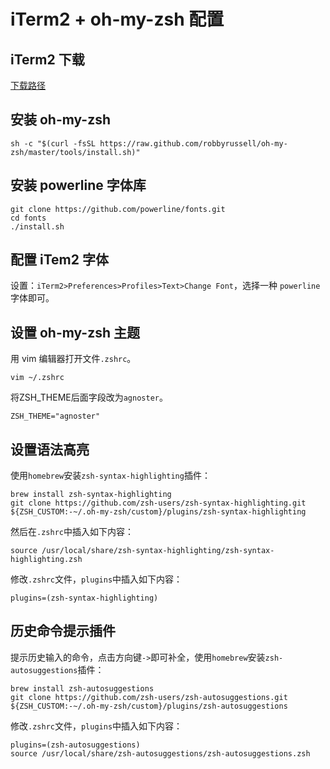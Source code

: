 # iTerm2 + oh-my-zsh 配置

## iTerm2 下载

[下载路径](https://iterm2.com/downloads.html)

## 安装 oh-my-zsh

```shell
sh -c "$(curl -fsSL https://raw.github.com/robbyrussell/oh-my-zsh/master/tools/install.sh)"
```

## 安装 powerline 字体库

```shell
git clone https://github.com/powerline/fonts.git
cd fonts
./install.sh
```

## 配置 iTem2 字体

设置：`iTerm2>Preferences>Profiles>Text>Change Font`，选择一种 `powerline` 字体即可。

## 设置 oh-my-zsh 主题

用 vim 编辑器打开文件`.zshrc`。

```shell
vim ~/.zshrc
```

将ZSH_THEME后面字段改为`agnoster`。

```shell
ZSH_THEME="agnoster"
```

## 设置语法高亮

使用`homebrew`安装`zsh-syntax-highlighting`插件：

```shell
brew install zsh-syntax-highlighting
git clone https://github.com/zsh-users/zsh-syntax-highlighting.git ${ZSH_CUSTOM:-~/.oh-my-zsh/custom}/plugins/zsh-syntax-highlighting

```

然后在`.zshrc`中插入如下内容：

```shell
source /usr/local/share/zsh-syntax-highlighting/zsh-syntax-highlighting.zsh
```

修改`.zshrc`文件，`plugins`中插入如下内容：

```undefined
plugins=(zsh-syntax-highlighting)
```

## 历史命令提示插件

提示历史输入的命令，点击方向键`->`即可补全，使用`homebrew`安装`zsh-autosuggestions`插件：

```shell
brew install zsh-autosuggestions
git clone https://github.com/zsh-users/zsh-autosuggestions.git ${ZSH_CUSTOM:-~/.oh-my-zsh/custom}/plugins/zsh-autosuggestions

```

修改`.zshrc`文件，`plugins`中插入如下内容：

```shell
plugins=(zsh-autosuggestions)
source /usr/local/share/zsh-autosuggestions/zsh-autosuggestions.zsh
```


